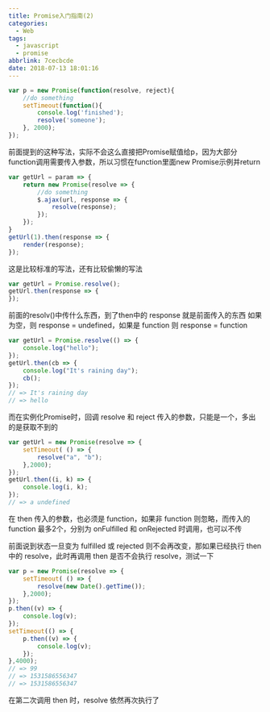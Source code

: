 ```yaml
---
title: Promise入门指南(2)
categories:
  - Web
tags:
  - javascript
  - promise
abbrlink: 7cecbcde
date: 2018-07-13 18:01:16
---
```

```js
var p = new Promise(function(resolve, reject){
    //do something
    setTimeout(function(){
        console.log('finished');
        resolve('someone');
    }, 2000);
});
```
前面提到的这种写法，实际不会这么直接把Promise赋值给p，因为大部分function调用需要传入参数，所以习惯在function里面new Promise示例并return
```js
var getUrl = param => {
    return new Promise(resolve => {
        //do something
        $.ajax(url, response => {
            resolve(response);
        });
    });
}
getUrl(1).then(response => {
    render(response);
});
```
这是比较标准的写法，还有比较偷懒的写法
<!--more-->
```js
var getUrl = Promise.resolve();
getUrl.then(response => {
});
```
前面的resolv()中传什么东西，到了then中的 response 就是前面传入的东西
如果为空，则 response = undefined，如果是 function 则 response = function
```js
var getUrl = Promise.resolve(() => {
	console.log("hello");
});
getUrl.then(cb => {
	console.log("It's raining day");
	cb();
});
// => It's raining day
// => hello
```

而在实例化Promise时，回调 resolve 和 reject 传入的参数，只能是一个，多出的是获取不到的
```js
var getUrl = new Promise(resolve => {
	setTimeout( () => {
		resolve("a", "b");
    },2000);
});
getUrl.then((i, k) => {
	console.log(i, k);
});
// => a undefined
```

在 then 传入的参数，也必须是 function，如果非 function 则忽略，而传入的 function 最多2个，分别为 onFulfilled 和 onRejected 时调用，也可以不传

前面说到状态一旦变为 fulfilled 或 rejected 则不会再改变，那如果已经执行 then 中的 resolve，此时再调用 then 是否不会执行 resolve，测试一下
```js
var p = new Promise(resolve => {
	setTimeout( () => {
		resolve(new Date().getTime());
    },2000);
});
p.then((v) => {
	console.log(v);
});
setTimeout(() => {
	p.then((v) => {
		console.log(v);
	});
},4000);
// => 99
// => 1531586556347
// => 1531586556347
```
在第二次调用 then 时，resolve 依然再次执行了
